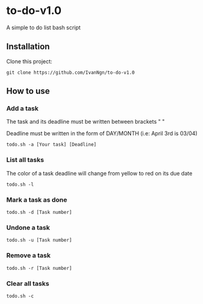 # to-do-v1.0
A simple to do list bash script

## Installation
Clone this project:

`git clone https://github.com/IvanNgn/to-do-v1.0`

## How to use
### Add a task
The task and its deadline must be written between brackets " "

Deadline must be written in the form of DAY/MONTH (i.e: April 3rd is 03/04)

`todo.sh -a [Your task] [Deadline]`
### List all tasks

The color of a task deadline will change from yellow to red on its due date

    todo.sh -l
### Mark a task as done
    todo.sh -d [Task number]
### Undone a task
    todo.sh -u [Task number]
### Remove a task
    todo.sh -r [Task number]
### Clear all tasks
    todo.sh -c
